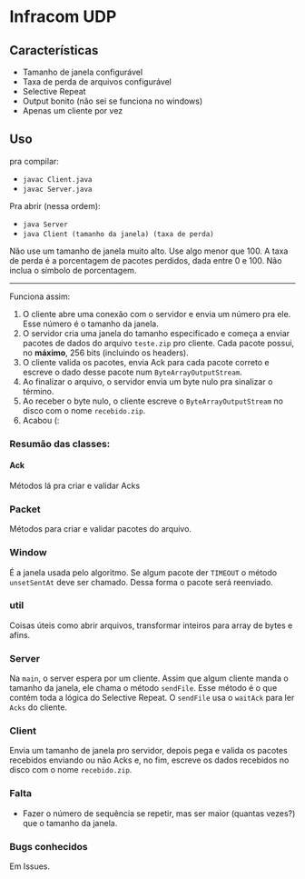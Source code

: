 # Infracom UDP

## Características
- Tamanho de janela configurável
- Taxa de perda de arquivos configurável
- Selective Repeat
- Output bonito (não sei se funciona no windows)
- Apenas um cliente por vez

## Uso
pra compilar:

- `javac Client.java`
- `javac Server.java`

Pra abrir (nessa ordem):

- `java Server`
- `java Client (tamanho da janela) (taxa de perda)`

Não use um tamanho de janela muito alto. Use algo menor que 100. A taxa de perda é a porcentagem de pacotes perdidos, dada entre 0 e 100.
Não inclua o símbolo de porcentagem.

---

Funciona assim:

1. O cliente abre uma conexão com o servidor e envia um número pra ele. Esse número é o tamanho da janela.
2. O servidor cria uma janela do tamanho especificado e começa a enviar pacotes de dados do arquivo `teste.zip` pro cliente. Cada pacote possui, no **máximo**, 256 bits (incluindo os headers).
3. O cliente valida os pacotes, envia Ack para cada pacote correto e escreve o dado desse pacote num `ByteArrayOutputStream`.
4. Ao finalizar o arquivo, o servidor envia um byte nulo pra sinalizar o término.
5. Ao receber o byte nulo, o cliente escreve o `ByteArrayOutputStream` no disco com o nome `recebido.zip`.
6. Acabou (:

### Resumão das classes:

#### Ack
Métodos lá pra criar e validar Acks

### Packet
Métodos para criar e validar pacotes do arquivo.

### Window
É a janela usada pelo algoritmo. Se algum pacote der `TIMEOUT` o método `unsetSentAt` deve ser chamado. Dessa forma o pacote será reenviado.

### util
Coisas úteis como abrir arquivos, transformar inteiros para array de bytes e afins.

### Server
Na `main`, o server espera por um cliente. Assim que algum cliente manda o tamanho da janela, ele chama o método `sendFile`. Esse método é o que contém toda a lógica do Selective Repeat. O `sendFile` usa o `waitAck` para ler `Acks` do cliente.

### Client
Envia um tamanho de janela pro servidor, depois pega e valida os pacotes recebidos enviando ou não Acks e, no fim, escreve os dados recebidos no disco com o nome `recebido.zip`.

### Falta

- Fazer o número de sequência se repetir, mas ser maior (quantas vezes?) que o tamanho da janela.

### Bugs conhecidos

Em Issues.
